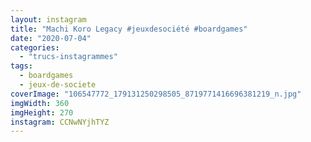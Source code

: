 ```yaml
---
layout: instagram
title: "Machi Koro Legacy #jeuxdesociété #boardgames"
date: "2020-07-04"
categories: 
  - "trucs-instagrammes"
tags: 
  - boardgames
  - jeux-de-societe
coverImage: "106547772_179131250298505_8719771416696381219_n.jpg"
imgWidth: 360
imgHeight: 270
instagram: CCNwNYjhTYZ
---
```


